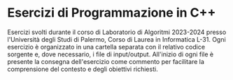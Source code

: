 # Esercizi di Programmazione in C++
Esercizi svolti durante il corso di Laboratorio di Algoritmi 2023-2024 presso l'Università degli Studi di Palermo, Corso di Laurea in Informatica L-31. Ogni esercizio è organizzato in una cartella separata con il relativo codice sorgente e, dove necessario, i file di input/output. All'inizio di ogni file è presente la consegna dell'esercizio come commento per facilitare la comprensione del contesto e degli obiettivi richiesti.
